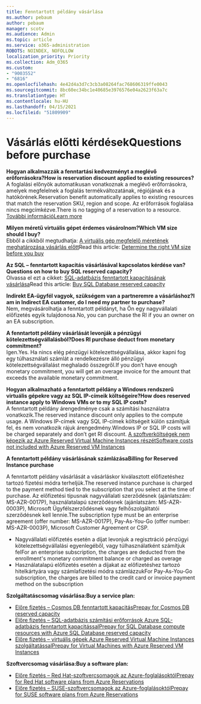 ```yaml
---
title: Fenntartott példány vásárlása
ms.author: pebaum
author: pebaum
manager: scotv
ms.audience: Admin
ms.topic: article
ms.service: o365-administration
ROBOTS: NOINDEX, NOFOLLOW
localization_priority: Priority
ms.collection: Adm_O365
ms.custom:
- "9003552"
- "6816"
ms.openlocfilehash: 4e42d4a3d7c3cb3a08264fac768606319ffe0043
ms.sourcegitcommit: 8bc60ec34bc1e40685e3976576e04a2623f63a7c
ms.translationtype: HT
ms.contentlocale: hu-HU
ms.lasthandoff: 04/15/2021
ms.locfileid: "51809909"
---
```

# <a name="questions-before-purchase"></a><span data-ttu-id="2bd1f-102">Vásárlás előtti kérdések</span><span class="sxs-lookup"><span data-stu-id="2bd1f-102">Questions before purchase</span></span>

<span data-ttu-id="2bd1f-103">**Hogyan alkalmazzák a fenntartási kedvezményt a meglévő erőforrásokra?**</span><span class="sxs-lookup"><span data-stu-id="2bd1f-103">**How is reservation discount applied to existing resources?**</span></span>  
<span data-ttu-id="2bd1f-104">A foglalási előnyök automatikusan vonatkoznak a meglévő erőforrásokra, amelyek megfelelnek a foglalás termékváltozatának, régiójának és a hatókörének.</span><span class="sxs-lookup"><span data-stu-id="2bd1f-104">Reservation benefit automatically applies to existing resources that match the reservation SKU, region and scope.</span></span> <span data-ttu-id="2bd1f-105">Az erőforrások foglalása nincs megcímkézve.</span><span class="sxs-lookup"><span data-stu-id="2bd1f-105">There is no tagging of a reservation to a resource.</span></span> [<span data-ttu-id="2bd1f-106">További információ</span><span class="sxs-lookup"><span data-stu-id="2bd1f-106">Learn more</span></span>](https://docs.microsoft.com/azure/cost-management-billing/reservations/save-compute-costs-reservations?WT.mc_id=Portal-Microsoft_Azure_Support#how-reservation-discount-is-applied) 

<span data-ttu-id="2bd1f-107">**Milyen méretű virtuális gépet érdemes vásárolnom?**</span><span class="sxs-lookup"><span data-stu-id="2bd1f-107">**Which VM size should I buy?**</span></span>  
<span data-ttu-id="2bd1f-108">Ebből a cikkből megtudhatja: [A virtuális gép megfelelő méretének meghatározása vásárlás előtt](https://docs.microsoft.com/azure/virtual-machines/windows/prepay-reserved-vm-instances?toc=/azure/billing/TOC.json&WT.mc_id=Portal-Microsoft_Azure_Support#determine-the-right-vm-size-before-you-buy)</span><span class="sxs-lookup"><span data-stu-id="2bd1f-108">Read this article: [Determine the right VM size before you buy](https://docs.microsoft.com/azure/virtual-machines/windows/prepay-reserved-vm-instances?toc=/azure/billing/TOC.json&WT.mc_id=Portal-Microsoft_Azure_Support#determine-the-right-vm-size-before-you-buy)</span></span>

<span data-ttu-id="2bd1f-109">**Az SQL – fenntartott kapacitás vásárlásával kapcsolatos kérdése van?**</span><span class="sxs-lookup"><span data-stu-id="2bd1f-109">**Questions on how to buy SQL reserved capacity?**</span></span>  
<span data-ttu-id="2bd1f-110">Olvassa el ezt a cikket: [SQL-adatbázis fenntartott kapacitásának vásárlása](https://docs.microsoft.com/azure/sql-database/sql-database-reserved-capacity?toc=/azure/billing/TOC.json&WT.mc_id=Portal-Microsoft_Azure_Support#buy-sql-database-reserved-capacity)</span><span class="sxs-lookup"><span data-stu-id="2bd1f-110">Read this article: [Buy SQL Database reserved capacity](https://docs.microsoft.com/azure/sql-database/sql-database-reserved-capacity?toc=/azure/billing/TOC.json&WT.mc_id=Portal-Microsoft_Azure_Support#buy-sql-database-reserved-capacity)</span></span>

<span data-ttu-id="2bd1f-111">**Indirekt EA-ügyfél vagyok, szükségem van a partneremre a vásárláshoz?**</span><span class="sxs-lookup"><span data-stu-id="2bd1f-111">**I am in Indirect EA customer, do I need my partner to purchase?**</span></span>  
<span data-ttu-id="2bd1f-112">Nem, megvásárolhatja a fenntartott példányt, ha Ön egy nagyvállalati előfizetés egyik tulajdonosa.</span><span class="sxs-lookup"><span data-stu-id="2bd1f-112">No, you can purchase the RI if you an owner on an EA subscription.</span></span>

<span data-ttu-id="2bd1f-113">**A fenntartott példány vásárlását levonják a pénzügyi kötelezettségvállalásból?**</span><span class="sxs-lookup"><span data-stu-id="2bd1f-113">**Does RI purchase deduct from monetary commitment?**</span></span>  
<span data-ttu-id="2bd1f-114">Igen.</span><span class="sxs-lookup"><span data-stu-id="2bd1f-114">Yes.</span></span> <span data-ttu-id="2bd1f-115">Ha nincs elég pénzügyi kötelezettségvállalása, akkor kapni fog egy túlhasználati számlát a rendelkezésre álló pénzügyi kötelezettségvállalást meghaladó összegről.</span><span class="sxs-lookup"><span data-stu-id="2bd1f-115">If you don’t have enough monetary commitment, you will get an overage invoice for the amount that exceeds the available monetary commitment.</span></span>

<span data-ttu-id="2bd1f-116">**Hogyan alkalmazható a fenntartott példány a Windows rendszerű virtuális gépekre vagy az SQL IP-címeik költségeire?**</span><span class="sxs-lookup"><span data-stu-id="2bd1f-116">**How does reserved instance apply to Windows VMs or to my SQL IP costs?**</span></span>  
<span data-ttu-id="2bd1f-117">A fenntartott példány árengedménye csak a számítási használatra vonatkozik.</span><span class="sxs-lookup"><span data-stu-id="2bd1f-117">The reserved instance discount only applies to the compute usage.</span></span> <span data-ttu-id="2bd1f-118">A Windows IP-címek vagy SQL IP-címek költségeit külön számítjuk fel, és nem vonatkozik rájuk árengedmény.</span><span class="sxs-lookup"><span data-stu-id="2bd1f-118">Windows IP or SQL IP costs will be charged separately and don’t get RI discount.</span></span> [<span data-ttu-id="2bd1f-119">A szoftverköltségek nem képezik az Azure Reserved Virtual Machine Instances részét</span><span class="sxs-lookup"><span data-stu-id="2bd1f-119">Software costs not included with Azure Reserved VM Instances</span></span>](https://docs.microsoft.com/azure/billing/billing-reserved-instance-windows-software-costs?WT.mc_id=Portal-Microsoft_Azure_Support)  
      
<span data-ttu-id="2bd1f-120">**A fenntartott példány vásárlásának számlázása**</span><span class="sxs-lookup"><span data-stu-id="2bd1f-120">**Billing for Reserved Instance purchase**</span></span>  
      
<span data-ttu-id="2bd1f-121">A fenntartott példány vásárlását a vásárláskor kiválasztott előfizetéshez tartozó fizetési módra terheljük.</span><span class="sxs-lookup"><span data-stu-id="2bd1f-121">The reserved instance purchase is charged to the payment method tied to the subscription that you select at the time of purchase.</span></span> <span data-ttu-id="2bd1f-122">Az előfizetési típusnak nagyvállalati szerződésnek (ajánlatszám: MS-AZR-0017P), használatalapú szerződésnek (ajánlatszám: MS-AZR-0003P), Microsoft Ügyfélszerződésnek vagy felhőszolgáltatói szerződésnek kell lennie.</span><span class="sxs-lookup"><span data-stu-id="2bd1f-122">The subscription type must be an enterprise agreement (offer number: MS-AZR-0017P), Pay-As-You-Go (offer number: MS-AZR-0003P), Microsoft Customer Agreement or CSP.</span></span>

-   <span data-ttu-id="2bd1f-123">Nagyvállalati előfizetés esetén a díjat levonjuk a regisztráció pénzügyi kötelezettségvállalási egyenlegéből, vagy túlhasználatként számítjuk fel</span><span class="sxs-lookup"><span data-stu-id="2bd1f-123">For an enterprise subscription, the charges are deducted from the enrollment's monetary commitment balance or charged as overage</span></span>
-   <span data-ttu-id="2bd1f-124">Használatalapú előfizetés esetén a díjakat az előfizetéshez tartozó hitelkártyára vagy számlafizetési módra számlázzuk</span><span class="sxs-lookup"><span data-stu-id="2bd1f-124">For Pay-As-You-Go subscription, the charges are billed to the credit card or invoice payment method on the subscription</span></span>

<span data-ttu-id="2bd1f-125">**Szolgáltatáscsomag vásárlása:**</span><span class="sxs-lookup"><span data-stu-id="2bd1f-125">**Buy a service plan:**</span></span>

-   [<span data-ttu-id="2bd1f-126">Előre fizetés – Cosmos DB fenntartott kapacitás</span><span class="sxs-lookup"><span data-stu-id="2bd1f-126">Prepay for Cosmos DB reserved capacity</span></span>](https://docs.microsoft.com/azure/cosmos-db/cosmos-db-reserved-capacity?WT.mc_id=Portal-Microsoft_Azure_Support)
-   [<span data-ttu-id="2bd1f-127">Előre fizetés – SQL-adatbázis számítási erőforrások Azure SQL-adatbázis fenntartott kapacitással</span><span class="sxs-lookup"><span data-stu-id="2bd1f-127">Prepay for SQL Database compute resources with Azure SQL Database reserved capacity</span></span>](https://docs.microsoft.com/azure/sql-database/sql-database-reserved-capacity?WT.mc_id=Portal-Microsoft_Azure_Support)
-   [<span data-ttu-id="2bd1f-128">Előre fizetés – virtuális gépek Azure Reserved Virtual Machine Instances szolgáltatással</span><span class="sxs-lookup"><span data-stu-id="2bd1f-128">Prepay for Virtual Machines with Azure Reserved VM Instances</span></span>](https://docs.microsoft.com/azure/virtual-machines/windows/prepay-reserved-vm-instances?WT.mc_id=Portal-Microsoft_Azure_Support)

<span data-ttu-id="2bd1f-129">**Szoftvercsomag vásárlása:**</span><span class="sxs-lookup"><span data-stu-id="2bd1f-129">**Buy a software plan:**</span></span>

-   [<span data-ttu-id="2bd1f-130">Előre fizetés – Red Hat-szoftvercsomagok az Azure-foglalásoktól</span><span class="sxs-lookup"><span data-stu-id="2bd1f-130">Prepay for Red Hat software plans from Azure Reservations</span></span>](https://docs.microsoft.com/azure/virtual-machines/linux/prepay-rhel-software-charges?WT.mc_id=Portal-Microsoft_Azure_Support)
-   [<span data-ttu-id="2bd1f-131">Előre fizetés – SUSE-szoftvercsomagok az Azure-foglalásoktól</span><span class="sxs-lookup"><span data-stu-id="2bd1f-131">Prepay for SUSE software plans from Azure Reservations</span></span>](https://docs.microsoft.com/azure/virtual-machines/linux/prepay-suse-software-charges?WT.mc_id=Portal-Microsoft_Azure_Support)